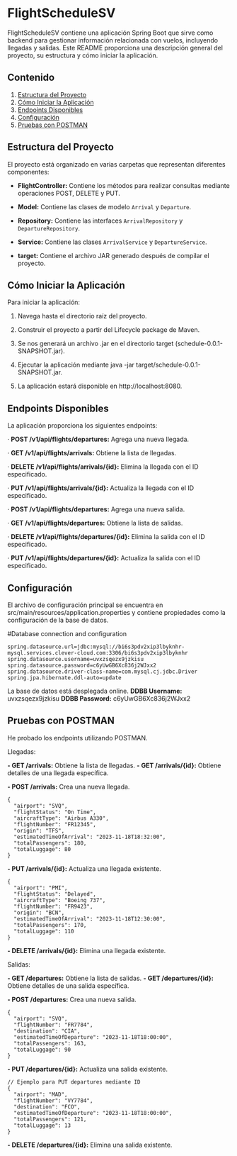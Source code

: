 # FlightScheduleSV

FlightScheduleSV contiene una aplicación Spring Boot que sirve como backend para gestionar información relacionada con vuelos, incluyendo llegadas y salidas. Este README proporciona una descripción general del proyecto, su estructura y cómo iniciar la aplicación.

## Contenido

1. [Estructura del Proyecto](#estructura-del-proyecto)
2. [Cómo Iniciar la Aplicación](#cómo-iniciar-la-aplicación)
3. [Endpoints Disponibles](#endpoints-disponibles)
4. [Configuración](#configuracion)
5. [Pruebas con POSTMAN](#pruebas-con-postman)

## Estructura del Proyecto

El proyecto está organizado en varias carpetas que representan diferentes componentes:

- **FlightController:** Contiene los métodos para realizar consultas mediante operaciones POST, DELETE y PUT.

- **Model:** Contiene las clases de modelo `Arrival` y `Departure`.

- **Repository:** Contiene las interfaces `ArrivalRepository` y `DepartureRepository`.

- **Service:** Contiene las clases `ArrivalService` y `DepartureService`.

- **target:** Contiene el archivo JAR generado después de compilar el proyecto.

## Cómo Iniciar la Aplicación

 Para iniciar la aplicación:

1. Navega hasta el directorio raíz del proyecto.

2. Construir el proyecto a partir del Lifecycle package de Maven.

3. Se nos generará un archivo .jar  en el directorio target (schedule-0.0.1-SNAPSHOT.jar).

4. Ejecutar la aplicación mediante java -jar target/schedule-0.0.1-SNAPSHOT.jar.

5. La aplicación estará disponible en http://localhost:8080.

## Endpoints Disponibles
La aplicación proporciona los siguientes endpoints:

· **POST /v1/api/flights/departures:** Agrega una nueva llegada.

· **GET /v1/api/flights/arrivals:** Obtiene la lista de llegadas.

· **DELETE /v1/api/flights/arrivals/{id}:** Elimina la llegada con el ID especificado.

· **PUT /v1/api/flights/arrivals/{id}:** Actualiza la llegada con el ID especificado.

· **POST /v1/api/flights/departures:** Agrega una nueva salida.

· **GET /v1/api/flights/departures:** Obtiene la lista de salidas.

· **DELETE /v1/api/flights/departures/{id}:** Elimina la salida con el ID especificado.

· **PUT /v1/api/flights/departures/{id}:** Actualiza la salida con el ID especificado.

## Configuración
El archivo de configuración principal se encuentra en src/main/resources/application.properties y contiene propiedades como la configuración de la base de datos.

#Database connection and configuration
```
spring.datasource.url=jdbc:mysql://bi6s3pdv2xip3lbyknhr-mysql.services.clever-cloud.com:3306/bi6s3pdv2xip3lbyknhr
spring.datasource.username=uvxzsqezx9jzkisu
spring.datasource.password=c6yUwGB6Xc836j2WJxx2
spring.datasource.driver-class-name=com.mysql.cj.jdbc.Driver
spring.jpa.hibernate.ddl-auto=update
```
La base de datos está desplegada online.
**DDBB Username:** uvxzsqezx9jzkisu
**DDBB Password:** c6yUwGB6Xc836j2WJxx2

## Pruebas con POSTMAN
He probado los endpoints utilizando POSTMAN.

Llegadas:

**- GET /arrivals:** Obtiene la lista de llegadas.
**- GET /arrivals/{id}:** Obtiene detalles de una llegada específica.

  
**- POST /arrivals:** Crea una nueva llegada.
```// Ejemplo para POST /v1/api/flights/arrivals
{
  "airport": "SVQ",
  "flightStatus": "On Time",
  "aircraftType": "Airbus A330",
  "flightNumber": "FR12345",
  "origin": "TFS",
  "estimatedTimeOfArrival": "2023-11-18T18:32:00",
  "totalPassengers": 180,
  "totalLuggage": 80
}
```
**- PUT /arrivals/{id}:** Actualiza una llegada existente.
```// Ejemplo para PUT proporcionando la ID
{
  "airport": "PMI",
  "flightStatus": "Delayed",
  "aircraftType": "Boeing 737",
  "flightNumber": "FR9423",
  "origin": "BCN",
  "estimatedTimeOfArrival": "2023-11-18T12:30:00",
  "totalPassengers": 170,
  "totalLuggage": 110
}
```
**- DELETE /arrivals/{id}:** Elimina una llegada existente.

Salidas:

**- GET /departures:** Obtiene la lista de salidas.
**- GET /departures/{id}:** Obtiene detalles de una salida específica.


**- POST /departures:** Crea una nueva salida.
```// Ejemplo para POST departures
{
  "airport": "SVQ",
  "flightNumber": "FR7784",
  "destination": "CIA",
  "estimatedTimeOfDeparture": "2023-11-18T18:00:00",
  "totalPassengers": 163,
  "totalLuggage": 90
}
```

**- PUT /departures/{id}:** Actualiza una salida existente.
```
// Ejemplo para PUT departures mediante ID
{
  "airport": "MAD",
  "flightNumber": "VY7784",
  "destination": "FCO",
  "estimatedTimeOfDeparture": "2023-11-18T18:00:00",
  "totalPassengers": 121,
  "totalLuggage": 13
}
```
**- DELETE /departures/{id}:** Elimina una salida existente.
